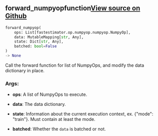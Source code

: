 ## forward_numpyop<span class="tag">function</span><a class="sourcelink" href=https://github.com/fastestimator/fastestimator/blob/r1.2/fastestimator/op/numpyop/numpyop.py/#L141-L167>View source on Github</a>
```python
forward_numpyop(
	ops: List[fastestimator.op.numpyop.numpyop.NumpyOp],
	data: MutableMapping[str, Any],
	state: Dict[str, Any],
	batched: bool=False
)
-> None
```
Call the forward function for list of NumpyOps, and modify the data dictionary in place.


<h3>Args:</h3>


* **ops**: A list of NumpyOps to execute.

* **data**: The data dictionary.

* **state**: Information about the current execution context, ex. {"mode": "train"}. Must contain at least the mode.

* **batched**: Whether the `data` is batched or not.

